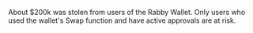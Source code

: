 About $200k was stolen from users of the Rabby Wallet. Only users who used the wallet's Swap function and have active approvals are at risk.
